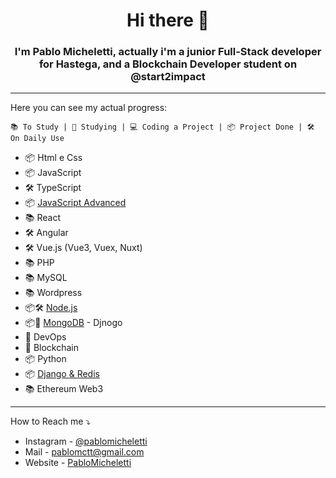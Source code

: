 <h1 align="center">Hi there 🙋</h1>
<h3 align="center">I'm Pablo Micheletti, actually i'm a junior Full-Stack developer for Hastega, and a Blockchain Developer student on @start2impact </h3>

---

Here you can see my actual progress:
```
📚 To Study | 📖 Studying | 💻 Coding a Project | 📦 Project Done | 🛠 On Daily Use
```

- 📦 Html e Css
- 📦 JavaScript
- 🛠 TypeScript
- 📦 [JavaScript Advanced](https://github.com/Palvoluss/JavascriptAdvanced) 
- 📚 React 
- 🛠 Angular
- 🛠 Vue.js (Vue3, Vuex, Nuxt)
- 📚 PHP
- 📚 MySQL
- 📚 Wordpress
- 📦🛠 [Node.js](https://github.com/Palvoluss/App-Journey-1)
- 📦📖 [MongoDB](https://github.com/Palvoluss/App-Journey-1) - Djnogo
- 📖 DevOps
- 📖 Blockchain
- 📦 Python
- 📦 [Django & Redis](https://github.com/Palvoluss/Django-Redis-web3)
- 📚 Ethereum Web3

---

How to Reach me ⤵️
- Instagram - [@pablomicheletti](https://www.instagram.com/pablomicheletti/)
- Mail - <pablomctt@gmail.com>
- Website - [PabloMicheletti](http://pablomicheletti.it)
